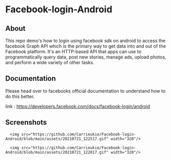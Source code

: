 # Facebook-login-Android


## About
This repo demo's how to login using facebook sdk on android to access the facebook Graph API which is the primary way to get data into and out of the Facebook platform. It's an HTTP-based API that apps can use to programmatically query data, post new stories, manage ads, upload photos, and perform a wide variety of other tasks.

## Documentation

Please head over to facebooks official documentation to understand how to do this better.

link : https://developers.facebook.com/docs/facebook-login/android

## Screenshots

      <img src="https://github.com/Carrieukie/Facebook-login-Android/blob/main/assets/20210721_122517.gif" width="320"/>

      <img src="https://github.com/Carrieukie/Facebook-login-Android/blob/main/assets/20210721_122017.gif" width="320"/>



